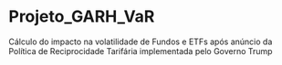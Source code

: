 # Projeto_GARH_VaR
 Cálculo do impacto na volatilidade de Fundos e ETFs após anúncio da Política de Reciprocidade Tarifária implementada pelo Governo Trump
 
